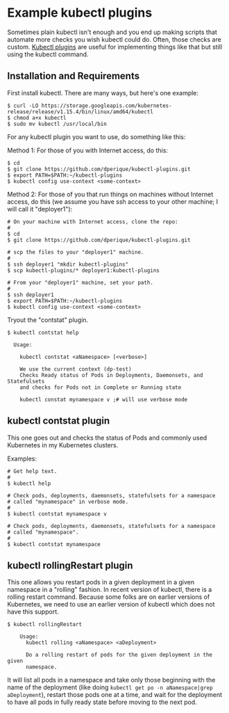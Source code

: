 # Example kubectl plugins

Sometimes plain kubectl isn't enough and you end up making scripts that
automate more checks you wish kubectl could do.  Often, those checks are
custom.  [Kubectl plugins](https://kubernetes.io/docs/tasks/extend-kubectl/kubectl-plugins/)
are useful for implementing things like that but still using the kubectl command.

## Installation and Requirements

First install kubectl. There are many ways, but here's one example:

```
$ curl -LO https://storage.googleapis.com/kubernetes-release/release/v1.15.4/bin/linux/amd64/kubectl
$ chmod a+x kubectl
$ sudo mv kubectl /usr/local/bin
```

For any kubectl plugin you want to use, do something like this:

Method 1: For those of you with Internet access, do this:

```
$ cd
$ git clone https://github.com/dperique/kubectl-plugins.git
$ export PATH=$PATH:~/kubectl-plugins
$ kubectl config use-context <some-context>
```

Method 2: For those of you that run things on machines without Internet access,
do this (we assume you have ssh access to your other machine; I will
call it "deployer1"):

```
# On your machine with Internet access, clone the repo:
#
$ cd
$ git clone https://github.com/dperique/kubectl-plugins.git

# scp the files to your "deployer1" machine.
#
$ ssh deployer1 "mkdir kubectl-plugins"
$ scp kubectl-plugins/* deployer1:kubectl-plugins

# From your "deployer1" machine, set your path.
#
$ ssh deployer1
$ export PATH=$PATH:~/kubectl-plugins
$ kubectl config use-context <some-context>
```

Tryout the "contstat" plugin.

```
$ kubectl contstat help

  Usage:

    kubectl contstat <aNamespace> [<verbose>]

    We use the current context (dp-test)
    Checks Ready status of Pods in Deployments, Daemonsets, and Statefulsets
    and checks for Pods not in Complete or Running state

    kubectl constat mynamespace v ;# will use verbose mode
```

## kubectl contstat plugin

This one goes out and checks the status of Pods and commonly used Kubernetes
in my Kubernetes clusters.

Examples:

```
# Get help text.
#
$ kubectl help

# Check pods, deployments, daemonsets, statefulsets for a namespace
# called "mynamespace" in verbose mode.
#
$ kubectl contstat mynamespace v

# Check pods, deployments, daemonsets, statefulsets for a namespace
# called "mynamespace".
#
$ kubectl contstat mynamespace
```

## kubectl rollingRestart plugin

This one allows you restart pods in a given deployment in a given namespace in a "rolling" fashion.
In recent version of kubectl, there is a rolling restart command.  Because some folks are on earlier
versions of Kubernetes, we need to use an earlier version of kubectl which does not have this
support.

```
$ kubectl rollingRestart

    Usage:
      kubectl rolling <aNamespace> <aDeployment>

      Do a rolling restart of pods for the given deployment in the given
      namespace.
```

It will list all pods in a namespace and take only those beginning with the name of the deployment
(like doing `kubectl get po -n aNamespace|grep aDeployment`), restart those pods one at a time,
and wait for the deployment to have all pods in fully ready state before moving to the next pod.
